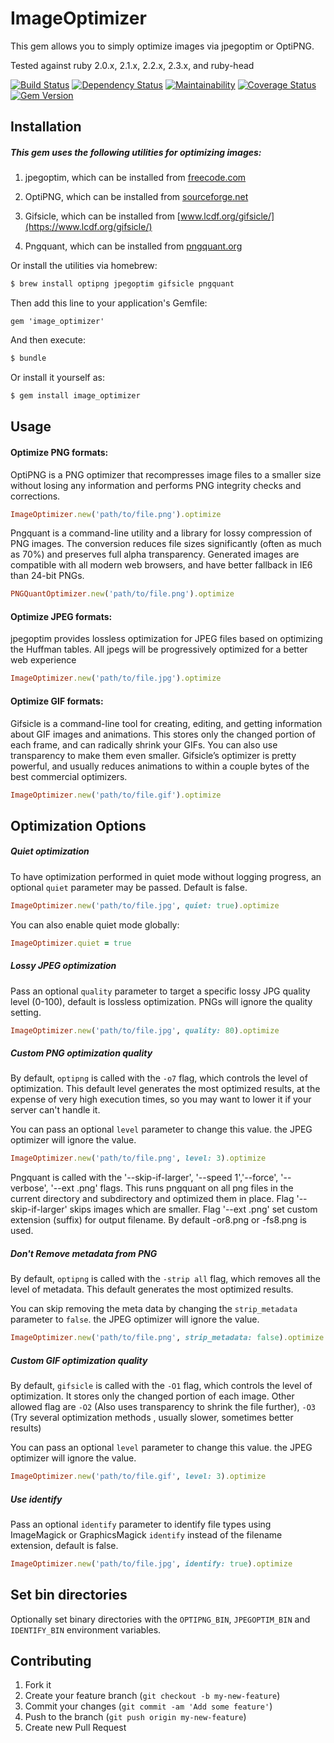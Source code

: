 # ImageOptimizer

This gem allows you to simply optimize images via jpegoptim or OptiPNG.

Tested against ruby 2.0.x, 2.1.x, 2.2.x, 2.3.x, and ruby-head

[![Build Status](https://secure.travis-ci.org/jtescher/image_optimizer.png)](http://travis-ci.org/jtescher/image_optimizer)
[![Dependency Status](https://gemnasium.com/jtescher/image_optimizer.png)](https://gemnasium.com/jtescher/image_optimizer)
[![Maintainability](https://api.codeclimate.com/v1/badges/31aa4c1b98a4c31433a3/maintainability)](https://codeclimate.com/github/jtescher/image_optimizer/maintainability)
[![Coverage Status](https://coveralls.io/repos/jtescher/image_optimizer/badge.png)](https://coveralls.io/r/jtescher/image_optimizer)
[![Gem Version](https://badge.fury.io/rb/image_optimizer.png)](http://badge.fury.io/rb/image_optimizer)

## Installation

##### This gem uses the following utilities for optimizing images:

1. jpegoptim, which can be installed from [freecode.com](http://freecode.com/projects/jpegoptim)

2. OptiPNG, which can be installed from [sourceforge.net](http://optipng.sourceforge.net/)

3. Gifsicle, which can be installed from [www.lcdf.org/gifsicle/](https://www.lcdf.org/gifsicle/)

4. Pngquant, which can be installed from [pngquant.org](https://pngquant.org/)

Or install the utilities via homebrew:

```bash
$ brew install optipng jpegoptim gifsicle pngquant
```

Then add this line to your application's Gemfile:

    gem 'image_optimizer'

And then execute:

```bash
$ bundle
```

Or install it yourself as:
```bash
$ gem install image_optimizer
```

## Usage

#### Optimize PNG formats:

OptiPNG is a PNG optimizer that recompresses image files to a smaller size without losing any information and
performs PNG integrity checks and corrections.

```ruby
ImageOptimizer.new('path/to/file.png').optimize
```

Pngquant is a command-line utility and a library for lossy compression of PNG images.
The conversion reduces file sizes significantly (often as much as 70%) and preserves full alpha transparency. Generated images are compatible with all modern web browsers, and have better fallback in IE6 than 24-bit PNGs.

```ruby
PNGQuantOptimizer.new('path/to/file.png').optimize
```

#### Optimize JPEG formats:

jpegoptim provides lossless optimization for JPEG files based on optimizing the Huffman tables.
All jpegs will be progressively optimized for a better web experience

```ruby
ImageOptimizer.new('path/to/file.jpg').optimize
```

#### Optimize GIF formats:

Gifsicle is a command-line tool for creating, editing, and getting information about GIF images and animations. This stores only the changed portion of each frame, and can radically shrink your GIFs. You can also use transparency to make them even smaller. Gifsicle’s optimizer is pretty powerful, and usually reduces animations to within a couple bytes of the best commercial optimizers.

```ruby
ImageOptimizer.new('path/to/file.gif').optimize
```

## Optimization Options

##### Quiet optimization

To have optimization performed in quiet mode without logging progress, an optional `quiet` parameter may be passed.
Default is false.

```ruby
ImageOptimizer.new('path/to/file.jpg', quiet: true).optimize
```

You can also enable quiet mode globally:

```ruby
ImageOptimizer.quiet = true
```

##### Lossy JPEG optimization

Pass an optional `quality` parameter to target a specific lossy JPG quality level (0-100), default is lossless
optimization. PNGs will ignore the quality setting.

```ruby
ImageOptimizer.new('path/to/file.jpg', quality: 80).optimize
```

##### Custom PNG optimization quality

By default, `optipng` is called with the `-o7` flag, which controls the level of
optimization. This default level generates the most optimized results, at the
expense of very high execution times, so you may want to lower it if your server
can't handle it.

You can pass an optional `level` parameter to change this value. the JPEG
optimizer will ignore the value.

```ruby
ImageOptimizer.new('path/to/file.png', level: 3).optimize
```

Pngquant is called with the '--skip-if-larger', '--speed 1','--force', '--verbose', '--ext .png' flags.
This runs pngquant on all png files in the current directory and subdirectory and optimized them in place. Flag '--skip-if-larger' skips images which are  smaller. Flag '--ext .png' set custom extension (suffix) for output filename. By default -or8.png or -fs8.png is used.


##### Don't Remove metadata from PNG

By default, `optipng` is called with the `-strip all` flag, which removes all the
level of metadata. This default generates the most optimized results.

You can skip removing the meta data by changing the `strip_metadata` parameter to
`false`. the JPEG optimizer will ignore the value.

```ruby
ImageOptimizer.new('path/to/file.png', strip_metadata: false).optimize
```

##### Custom GIF optimization quality

By default, `gifsicle` is called with the `-O1` flag, which controls the level of
optimization. It stores only the changed portion of each image. Other allowed flag are `-O2` (Also uses transparency to shrink the file further), `-O3` (Try several optimization methods , usually slower, sometimes better results)

You can pass an optional `level` parameter to change this value. the JPEG
optimizer will ignore the value.

```ruby
ImageOptimizer.new('path/to/file.gif', level: 3).optimize
```

##### Use identify

Pass an optional `identify` parameter to identify file types using ImageMagick or GraphicsMagick `identify`
instead of the filename extension, default is false.

```ruby
ImageOptimizer.new('path/to/file.jpg', identify: true).optimize
```

## Set bin directories

Optionally set binary directories with the `OPTIPNG_BIN`, `JPEGOPTIM_BIN` and `IDENTIFY_BIN` environment variables.


## Contributing

1. Fork it
2. Create your feature branch (`git checkout -b my-new-feature`)
3. Commit your changes (`git commit -am 'Add some feature'`)
4. Push to the branch (`git push origin my-new-feature`)
5. Create new Pull Request
